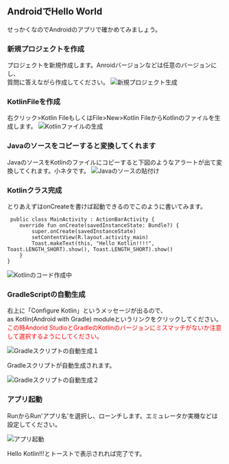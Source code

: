 ## AndroidでHello World

せっかくなのでAndroidのアプリで確かめてみましょう。


### 新規プロジェクトを作成
   
   
   
プロジェクトを新規作成します。Anroidバージョンなどは任意のバージョンにし、   
質問に答えながら作成してください。
![新規プロジェクト生成](http://3.bp.blogspot.com/-I03KESEJECA/VQGckLDTS5I/AAAAAAAACTA/kDCCVCemlLI/s1600/hellokotlinandroid1.png)
   
   
   
### KotlinFileを作成

右クリック>Kotlin FileもしくはFile>New>Kotlin FileからKotlinのファイルを生成します。
![Kotlinファイルの生成](http://3.bp.blogspot.com/-aG2xoA01sgw/VQGchBnuN7I/AAAAAAAACSo/kYSXPfWwIjs/s1600/create-koltin-file.png)
   
   
   
### Javaのソースをコピーすると変換してくれます
   
   
   
JavaのソースをKotlinのファイルにコピーすると下図のようなアラートが出て変換してくれます。小ネタです。
![Javaのソースの貼付け](http://2.bp.blogspot.com/-n0arOHKJVVU/VQGcgvRlZ0I/AAAAAAAACSg/MsBSTCuMdzw/s1600/Java-paste.png)
### Kotlinクラス完成
   
とりあえずはonCreateを書けば起動できるのでこのように書いてみます。
   
   

     public class MainActivity : ActionBarActivity {
        override fun onCreate(savedInstanceState: Bundle?) {
            super.onCreate(savedInstanceState)
            setContentView(R.layout.activity_main)
            Toast.makeText(this, "Hello Kotlin!!!!", Toast.LENGTH_SHORT).show(), Toast.LENGTH_SHORT).show()
        }
    }

  
   


![Kotlinのコード作成中](http://1.bp.blogspot.com/-huZNU352IeY/VQGcn1Psy_I/AAAAAAAACTQ/2n26DiGtjl0/s1600/kotlinclass.png)

### GradleScriptの自動生成

右上に「Configure Kotlin」というメッセージが出るので、   
as Kotlin(Android with Gradle) moduleというリンクをクリックしてください。   
<font color=red>この時Andorid StudioとGradleのKotlinのバージョンにミスマッチがないか注意して選択するようにしてください。</font>

![Gradleスクリプトの自動生成１](http://4.bp.blogspot.com/-7Jt30Q7GkPU/VQGchDqYAGI/AAAAAAAACSk/EHIUAB9fbY4/s1600/gradle-alert.png)
   
   
   
Gradleスクリプトが自動生成されます。


![Gradleスクリプトの自動生成２](http://4.bp.blogspot.com/-3ptUTHDgWzs/VQGciqyc0TI/AAAAAAAACS4/0k2Fs2uDmbo/s1600/gradle-genereate.png)


### アプリ起動
   
   
RunからRun'アプリ名'を選択し、ローンチします。エミュレータか実機などは設定してください。   

![アプリ起動](http://3.bp.blogspot.com/-xs3VwlVhW2A/VQGcp3ilw-I/AAAAAAAACTY/1vWSZNlpPYk/s1600/%E8%B5%B7%E5%8B%95.png)


Hello Kotlin!!!とトーストで表示されれば完了です。



